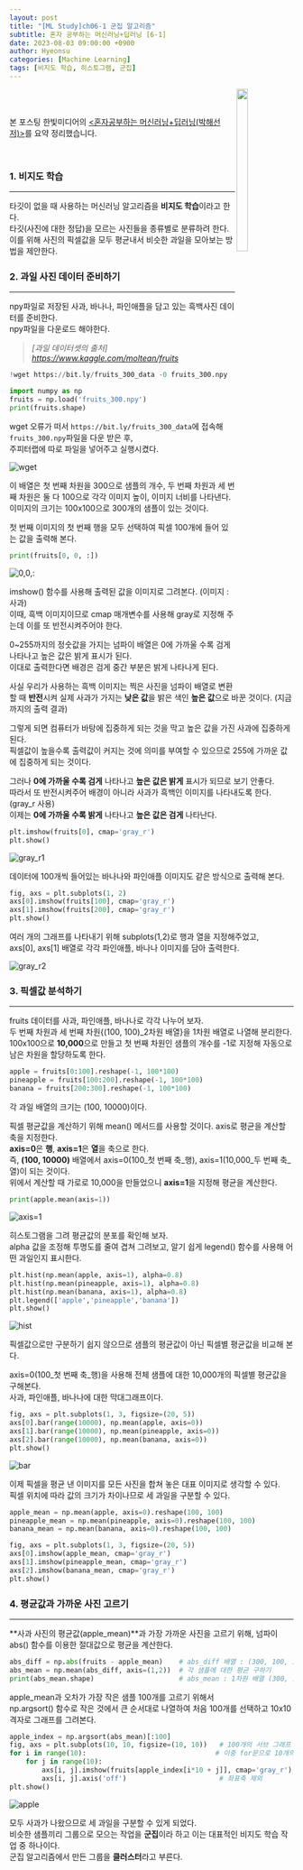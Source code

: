 ```yaml
---
layout: post
title: "[ML Study]ch06-1 군집 알고리즘"
subtitle: 혼자 공부하는 머신러닝+딥러닝 [6-1]
date: 2023-08-03 09:00:00 +0900
author: Hyeonsu
categories: [Machine Learning]
tags: [비지도 학습, 히스토그램, 군집]
---
```

<body>
    <img
    src="/assets/images/post/book_banner.jpg"
    align="right"
    width="20%"
    height="27.2%"
    />
    <br><br>
    <p>본 포스팅 한빛미디어의 <a href="https://product.kyobobook.co.kr/detail/S000001810330"><혼자공부하는 머신러닝+딥러닝(박해선 저)></a>를 요약 정리했습니다.</p>
</body>
<br>

### 1. 비지도 학습 
---------------------------

타깃이 없을 때 사용하는 머신러닝 알고리즘을 **비지도 학습**이라고 한다.
<br>타깃(사진에 대한 정답)을 모르는 사진들을 종류별로 분류하려 한다. 
<br>이를 위해 사진의 픽셀값을 모두 평균내서 비슷한 과일을 모아보는 방법을 제안한다.

### 2. 과일 사진 데이터 준비하기  
---------------------------

npy파일로 저장된 사과, 바나나, 파인애플을 담고 있는 흑백사진 데이터를 준비한다.
<br>npy파일을 다운로드 해야한다.

>*[과일 데이터셋의 출처] https://www.kaggle.com/moltean/fruits*

```python
!wget https://bit.ly/fruits_300_data -0 fruits_300.npy
```
```python
import numpy as np
fruits = np.load('fruits_300.npy')
print(fruits.shape)
```
wget 오류가 떠서 `https://bit.ly/fruits_300_data`에 접속해 `fruits_300.npy`파일을 다운 받은 후,
<br>주피터랩에 따로 파일을 넣어주고 실행시켰다.

![wget](/assets/images/post/2023-08-03-[6-1]/ch06-1(1).png)

이 배열은 첫 번째 차원을 300으로 샘플의 개수, 두 번째 차원과 세 번째 차원은 둘 다 100으로 각각 이미지 높이, 이미지 너비를 나타낸다.
<br>이미지의 크기는 100x100으로 300개의 샘플이 있는 것이다.

첫 번째 이미지의 첫 번째 행을 모두 선택하여 픽셀 100개에 들어 있는 값을 출력해 본다.
```python
print(fruits[0, 0, :])
```
![0,0,:](/assets/images/post/2023-08-03-[6-1]/ch06-1(2).png)

imshow() 함수를 사용해 출력된 값을 이미지로 그려본다. (이미지 : 사과)
<br>이때, 흑백 이미지이므로 cmap 매개변수를 사용해 gray로 지정해 주는데 이를 또 반전시켜주어야 한다.

0~255까지의 정숫값을 가지는 넘파이 배열은 0에 가까울 수록 검게 나타나고 높은 값은 밝게 표시가 된다.
<br>이대로 출력한다면 배경은 검게 중간 부분은 밝게 나타나게 된다.

사실 우리가 사용하는 흑백 이미지는 찍은 사진을 넘파이 배열로 변환할 때 **반전**시켜 실제 사과가 가지는 **낮은 값**을 밝은 색인 **높은 값**으로 바꾼 것이다. (지금까지의 출력 결과)

그렇게 되면 컴퓨터가 바탕에 집중하게 되는 것을 막고 높은 값을 가진 사과에 집중하게 된다.
<br>픽셀값이 높을수록 출력값이 커지는 것에 의미를 부여할 수 있으므로 255에 가까운 값에 집중하게 되는 것이다.

그러나 **0에 가까울 수록 검게** 나타나고 **높은 값은 밝게** 표시가 되므로 보기 안좋다.
<br>따라서 또 반전시켜주어 배경이 아니라 사과가 흑백인 이미지를 나타내도록 한다. (gray_r 사용)
<br>이제는 **0에 가까울 수록 밝게** 나타나고 **높은 값은 검게** 나타난다.

```python
plt.imshow(fruits[0], cmap='gray_r')
plt.show()
```
![gray_r1](/assets/images/post/2023-08-03-[6-1]/ch06-1(3).png)

데이터에 100개씩 들어있는 바나나와 파인애플 이미지도 같은 방식으로 출력해 본다.
```python
fig, axs = plt.subplots(1, 2)
axs[0].imshow(fruits[100], cmap='gray_r')
axs[1].imshow(fruits[200], cmap='gray_r')
plt.show()
```
여러 개의 그래프를 나타내기 위해 subplots(1,2)로 행과 열을 지정해주었고,
<br>axs[0], axs[1] 배열로 각각 파인애플, 바나나 이미지를 담아 출력한다.

![gray_r2](/assets/images/post/2023-08-03-[6-1]/ch06-1(4).png)

### 3. 픽셀값 분석하기 
---------------------------

fruits 데이터를 사과, 파인애플, 바나나로 각각 나누어 보자.
<br>두 번째 차원과 세 번째 차원{(100, 100)_2차원 배열}을 1차원 배열로 나열해 분리한다.
<br>100x100으로 **10,000**으로 만들고 첫 번째 차원인 샘플의 개수를 -1로 지정해 자동으로 남은 차원을 할당하도록 한다.

```python
apple = fruits[0:100].reshape(-1, 100*100)
pineapple = fruits[100:200].reshape(-1, 100*100)
banana = fruits[200:300].reshape(-1, 100*100)
```
각 과일 배열의 크기는 (100, 10000)이다.

픽셀 평균값을 계산하기 위해 mean() 메서드를 사용할 것이다. axis로 평균을 계산할 축을 지정한다.
<br>**axis=0**은 **행**, **axis=1**은 **열**을 축으로 한다.
<br>즉, **(100, 10000)** 배열에서 axis=0(100_첫 번째 축_행), axis=1(10,000_두 번째 축_열)이 되는 것이다.
<br>위에서 계산할 때 가로로 10,000을 만들었으니 **axis=1**을 지정해 평균을 계산한다.

```python
print(apple.mean(axis=1))
```
![axis=1](/assets/images/post/2023-08-03-[6-1]/ch06-1(5).png)

히스토그램을 그려 평균값의 분포를 확인해 보자.
<br>alpha 값을 조정해 투명도를 줄여 겹쳐 그려보고, 알기 쉽게 legend() 함수를 사용해 어떤 과일인지 표시한다.

```python
plt.hist(np.mean(apple, axis=1), alpha=0.8)
plt.hist(np.mean(pineapple, axis=1), alpha=0.8)
plt.hist(np.mean(banana, axis=1), alpha=0.8)
plt.legend(['apple','pineapple','banana'])
plt.show()
```
![hist](/assets/images/post/2023-08-03-[6-1]/ch06-1(6).png)

픽셀값으로만 구분하기 쉽지 않으므로 샘플의 평균값이 아닌 픽셀별 평균값을 비교해 본다.

axis=0(100_첫 번째 축_행)을 사용해 전체 샘플에 대한 10,000개의 픽셀별 평균값을 구해본다.
<br>사과, 파인애플, 바나나에 대한 막대그래프이다.

```python
fig, axs = plt.subplots(1, 3, figsize=(20, 5))
axs[0].bar(range(10000), np.mean(apple, axis=0))
axs[1].bar(range(10000), np.mean(pineapple, axis=0))
axs[2].bar(range(10000), np.mean(banana, axis=0))
plt.show()
```
![bar](/assets/images/post/2023-08-03-[6-1]/ch06-1(7).png)

이제 픽셀을 평균 낸 이미지를 모든 사진을 합쳐 놓은 대표 이미지로 생각할 수 있다.
<br>픽셀 위치에 따라 값의 크기가 차이나므로 세 과일을 구분할 수 있다.

```python
apple_mean = np.mean(apple, axis=0).reshape(100, 100)
pineapple_mean = np.mean(pineapple, axis=0).reshape(100, 100)
banana_mean = np.mean(banana, axis=0).reshape(100, 100)

fig, axs = plt.subplots(1, 3, figsize=(20, 5))
axs[0].imshow(apple_mean, cmap='gray_r')
axs[1].imshow(pineapple_mean, cmap='gray_r')
axs[2].imshow(banana_mean, cmap='gray_r')
plt.show()
```

### 4. 평균값과 가까운 사진 고르기
---------------------------

**사과 사진의 평균값(apple_mean)**과 가장 가까운 사진을 고르기 위해, 넘파이 abs() 함수를 이용한 절대값으로 평균을 계산한다.

```python
abs_diff = np.abs(fruits - apple_mean)    # abs_diff 배열 : (300, 100, 100)
abs_mean = np.mean(abs_diff, axis=(1,2))  # 각 샘플에 대한 평균 구하기 
print(abs_mean.shape)                     # abs_mean : 1차원 배열 (300, )
```

apple_mean과 오차가 가장 작은 샘플 100개를 고르기 위해서 
<br>np.argsort() 함수로 작은 것에서 큰 순서대로 나열하여 처음 100개를 선택하고 10x10 격자로 그래프를 그려본다.

```python
apple_index = np.argsort(abs_mean)[:100]            
fig, axs = plt.subplots(10, 10, figsize=(10, 10))   # 100개의 서브 그래프
for i in range(10):                                # 이중 for문으로 10개의 행과 열 이미지 출력
    for j in range(10):
        axs[i, j].imshow(fruits[apple_index[i*10 + j]], cmap='gray_r')
        axs[i, j].axis('off')                       # 좌표축 제외 
plt.show()
```

![apple](/assets/images/post/2023-08-03-[6-1]/ch06-1(8).png)

모두 사과가 나왔으므로 세 과일을 구분할 수 있게 되었다.
<br>비슷한 샘플끼리 그룹으로 모으는 작업을 **군집**이라 하고 이는 대표적인 비지도 학습 작업 중 하나이다.
<br>군집 알고리즘에서 만든 그룹을 **클러스터**라고 부른다.